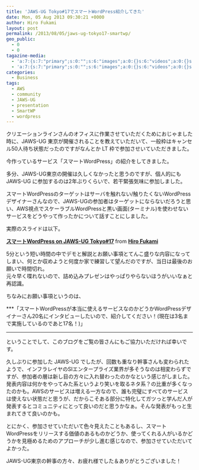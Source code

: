 ```yaml
---
title: 'JAWS-UG Tokyo#17でスマートWordPress紹介してきた'
date: Mon, 05 Aug 2013 09:30:21 +0000
author: Hiro Fukami
layout: post
permalink: /2013/08/05/jaws-ug-tokyo17-smartwp/
geo_public:
  - 0
  - 0
tagazine-media:
  - 'a:7:{s:7:"primary";s:0:"";s:6:"images";a:0:{}s:6:"videos";a:0:{}s:11:"image_count";i:0;s:6:"author";s:7:"8120754";s:7:"blog_id";s:8:"48436223";s:9:"mod_stamp";s:19:"2013-08-04 23:14:25";}'
  - 'a:7:{s:7:"primary";s:0:"";s:6:"images";a:0:{}s:6:"videos";a:0:{}s:11:"image_count";i:0;s:6:"author";s:7:"8120754";s:7:"blog_id";s:8:"48436223";s:9:"mod_stamp";s:19:"2013-08-04 23:14:25";}'
categories:
  - Business
tags:
  - AWS
  - community
  - JAWS-UG
  - presentation
  - SmartWP
  - wordpress
---
```

クリエーションラインさんのオフィスに作業させていただくためにおじゃました時に、JAWS-UG 東京が開催されることを教えていただいて、一般枠はキャンセル50人待ち状態だったのですがなんとか LT 枠で参加させいていただきました。

今作っているサービス「スマートWordPress」の紹介をしてきました。

多分、JAWS-UG東京の開催は久しくなかったと思うのですが、個人的にも JAWS-UG に参加するのは2年ぶりくらいで、若干緊張気味に参加しました。

スマートWordPressのターゲットはサーバを触れない/触りたくないWordPressデザイナーさんなので、JAWS-UGの参加者はターゲットにならないだろうと思い、AWS視点でスケーラブルWordPressと黒い画面(ターミナル)を使わせないサービスをどうやって作ったかについて話すことにしました。

実際のスライドは以下。

<!-- SlideShare error: doc is missing or has illegal characters -->

<div style="margin-bottom:5px;">
  <strong> <a href="http://www.slideshare.net/d_sea/wordpress-on-jawsug-tokyo" title="スマートWordPress on JAWS-UG Tokyo#17" target="_blank">スマートWordPress on JAWS-UG Tokyo#17</a> </strong> from <strong><a href="http://www.slideshare.net/d_sea" target="_blank">Hiro Fukami</a></strong>
</div>

5分という短い時間の中でデモと解説とお願い事項とてんこ盛りな内容になってしまい、何とか収めようと何度か家で練習して望んだのですが、当日は最後のお願いで時間切れ。  
元々早く喋れないので、詰め込みプレゼンはやっぱりやらないほうがいいなぁと再認識。

ちなみにお願い事項というのは、

***「スマートWordPressが本当に使えるサービスなのかどうかWordPressデザイナーさん20名にインタビューしたいので、紹介してください！(現在は3名まで実施しているのであと17名！)」  
***  
ということでして、このブログをご覧の皆さんにもご協力いただければ幸いです。

久しぶりに参加した JAWS-UG でしたが、回数も重なり幹事さんも変わられたようで、インフラレイヤのSIエンタープライズ業界が多そうなのは相変わらずですが、参加者の層は新し目の方々に入れ替わったのかなという感じがしました。  
発表内容は何かをやってみた系というより笑いを取るネタ系？の比重が多くなったのかも。AWSのサービスは増える一方なので、誰も完璧にすべてのサービスは使えない状態だと思うが、だからこそある部分に特化してガツっと学んだ人が発表するとコミュニティにとって良いのだと思うかなぁ。そんな発表がもっと生まれてきて良いのかも。

とにかく、参加させていただいて色々見えたこともあるし、スマートWordPressをリリースする価値のあるものかどうか、使ってくれる人がいるかどうかを見極めるためのアプローチが少し進む感じなので、参加させていただいてよかった。

JAWS-UG東京の幹事の方々、お疲れ様でした＆ありがとうございました！